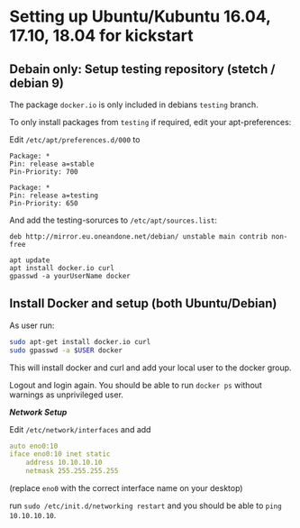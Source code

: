 # Setting up Ubuntu/Kubuntu 16.04, 17.10, 18.04 for kickstart

## Debain only: Setup testing repository (stetch / debian 9)

The package `docker.io` is only included in debians `testing` branch.

To only install packages from `testing` if required, edit your apt-preferences:

Edit `/etc/apt/preferences.d/000` to

```
Package: *
Pin: release a=stable
Pin-Priority: 700

Package: * 
Pin: release a=testing
Pin-Priority: 650
```

And add the testing-sorurces to `/etc/apt/sources.list`:

```
deb http://mirror.eu.oneandone.net/debian/ unstable main contrib non-free
```

```
apt update
apt install docker.io curl
gpasswd -a yourUserName docker
```

## Install Docker and setup (both Ubuntu/Debian)

As user run:
```bash
sudo apt-get install docker.io curl
sudo gpasswd -a $USER docker
```
This will install docker and curl and add your local user to the docker group.

Logout and login again. You should be able to run `docker ps` without warnings as
unprivileged user.

***Network Setup***

Edit `/etc/network/interfaces` and add 

```yaml
auto eno0:10
iface eno0:10 inet static
    address 10.10.10.10
    netmask 255.255.255.255
```

(replace `eno0` with the correct interface name on your desktop)

run `sudo /etc/init.d/networking restart` and you should be able to 
`ping 10.10.10.10`.